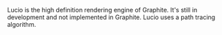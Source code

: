 Lucio is the high definition rendering engine of Graphite. It's still in development and not implemented in Graphite.
Lucio uses a path tracing algorithm.